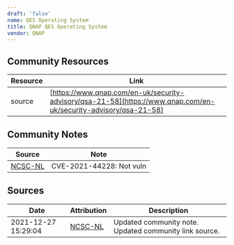 ```yaml
---
draft: 'false'
name: QES Operating System
title: QNAP QES Operating System
vendor: QNAP
---
```



## Community Resources
| Resource | Link |
| --- | --- |
| source | [https://www.qnap.com/en-uk/security-advisory/qsa-21-58](https://www.qnap.com/en-uk/security-advisory/qsa-21-58) |

## Community Notes
| Source | Note |
| --- | --- |
| [NCSC-NL](https://github.com/NCSC-NL/log4shell/blob/main/software/README.md) | CVE-2021-44228: Not vuln </ul> |

## Sources
| Date | Attribution | Description |
| --- | --- | --- |
| 2021-12-27 15:29:04 | [NCSC-NL](https://github.com/NCSC-NL/log4shell/blob/main/software/README.md) | Updated community note. Updated community link source.  |
